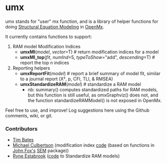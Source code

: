 # umx
umx stands for "user" mx function, and is a library of helper functions for doing [Structural Equation Modeling](http://en.wikipedia.org/wiki/Structural_equation_modeling) in [OpenMx](http://openmx.psyc.virginia.edu).

It currently contains functions to support:

1. RAM model Modification Indices
	* **umxMI**(*model*, *vector*=T) # return modification indices for a model
	* **umxMI_top**(*fit*, *numInd*=5, *typeToShow*="add", *descending*=T) # report the top n indices
2. Reporting helpers
	* **umxReportFit**(*model*) # report a brief summary of model fit, similar to a journal report (Χ², p, CFI, TLI, & RMSEA)
	* **umxStandardizeRAM**(*model*) # standardize a RAM model
		* nb: summary() computes standardized paths for RAM models, but this function is still useful, as omxGraphviz() does not, and the function standardizeRAMModel() is not exposed in OpenMx.

Feel free to use, and improve! Log suggestions here using the Github comments, wiki, or git.

### Contributors
* [Tim Bates](tim.bates@ed.ac.uk)
* [Michael Culbertson]() (modification index [code](http://openmx.psyc.virginia.edu/thread/1019) (based on functions in [John Fox's](http://socserv.mcmaster.ca/jfox/Misc/sem/SEM-paper.pdf) [SEM](http://cran.r-project.org/web/packages/sem) package))
* [Ryne Estabrook]() ([code](http://openmx.psyc.virginia.edu/thread/718) to Standardize RAM models)
